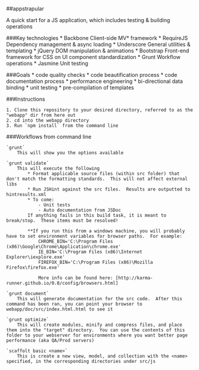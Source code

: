 ##appstrapular

A quick start for a JS application, which includes testing &amp; building operations


###Key technologies
	* Backbone 			Client-side MV* framework
	* RequireJS			Dependency management & async loading
	* Underscore		General utilities & templating
	* jQuery			DOM manipulation & animations
	* Bootstrap			Front-end framework for CSS on UI component standardization 
	* Grunt				Workflow operations
	* Jasmine			Unit testing


###Goals
	* code quality checks
	* code beautification process
	* code documentation process
	* performance engineering
	* bi-directional data binding
	* unit testing
	* pre-compilation of templates


###Instructions

	1. Clone this repository to your desired directory, referred to as the "webapp" dir from here out
	2. cd into the webapp directory
	3. Run `npm install` from the command line

###Workflows from command line

	`grunt`
		This will show you the options available

	`grunt validate`
		This will execute the following
			* Format applicable source files (within src folder) that don't match the formatting standards.  This will not affect external libs
			* Run JSHint against the src files.  Results are outputted to hintresults.xml
			* To come:
				- Unit tests
				- Auto documentation from JSDoc
			If anything fails in this build task, it is meant to break/stop.  These items must be resolved!

			**If you run this from a windows machine, you will probably have to set environment variables for browser paths.  For example:
				CHROME_BIN='C:\Program Files (x86)\Google\Chrome\Application\chrome.exe'
				IE_BIN='C:\Program Files (x86)\Internet Explorer\iexplore.exe'
				FIREFOX_BIN='C:\Program Files (x86)\Mozilla Firefox\firefox.exe'

				More info can be found here: [http://karma-runner.github.io/0.8/config/browsers.html]

	`grunt document`
		This will generate documentation for the src code.  After this command has been ran, you can point your browser to webapp/doc/src/index.html.html to see it
	
	`grunt optimize`
		This will create modules, minify and compress files, and place them into the "target" directory.  You can use the contents of this folder to your webserver for environments where you want better page performance (aka QA/Prod servers)
		
	`scaffolt basic <name>`
		This is create a new view, model, and collection with the <name> specified, in the corresponding directories under src/js
